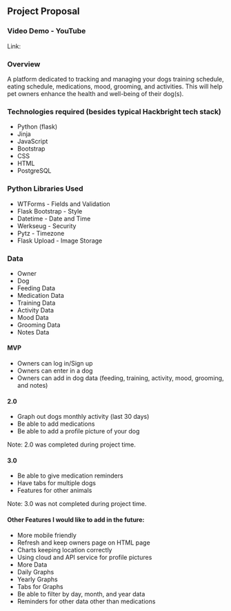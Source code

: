 ## Project Proposal

### Video Demo - YouTube

Link:

### Overview

A platform dedicated to tracking and managing your dogs training schedule, eating schedule, medications, mood, grooming, and activities. This will help pet owners enhance the health and well-being of their dog(s).

### Technologies required (besides typical Hackbright tech stack)

- Python (flask)
- Jinja
- JavaScript
- Bootstrap
- CSS
- HTML
- PostgreSQL

### Python Libraries Used

- WTForms - Fields and Validation
- Flask Bootstrap - Style
- Datetime - Date and Time
- Werkseug - Security
- Pytz - Timezone
- Flask Upload - Image Storage

### Data

- Owner
- Dog
- Feeding Data
- Medication Data
- Training Data
- Activity Data
- Mood Data
- Grooming Data
- Notes Data


#### MVP

- Owners can log in/Sign up
- Owners can enter in a dog
- Owners can add in dog data (feeding, training, activity, mood, grooming, and notes)

#### 2.0 

- Graph out dogs monthly activity (last 30 days)
- Be able to add medications
- Be able to add a profile picture of your dog

Note: 2.0 was completed during project time.

#### 3.0

- Be able to give medication reminders
- Have tabs for multiple dogs 
- Features for other animals

Note: 3.0 was not completed during project time.

#### Other Features I would like to add in the future:

- More mobile friendly
- Refresh and keep owners page on HTML page
- Charts keeping location correctly
- Using cloud and API service for profile pictures
- More Data
- Daily Graphs
- Yearly Graphs
- Tabs for Graphs
- Be able to filter by day, month, and year data
- Reminders for other data other than medications

